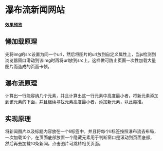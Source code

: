 # 瀑布流新闻网站
#### [效果预览](https://dade-jj.github.io/waterfall-sinanews/index.html)
## 懒加载原理
先将img的src设置为同一个url，然后将图片的url放到自定义属性上，当js检测到浏览器窗口滑动到该img时再将url放到src上。这样做可防止页面一次性加载大量图片而造成的页面卡顿。
## 瀑布流原理
计算出一行能容纳几个元素，并且计算出这一行元素中高度最小者，将新元素添加到该元素的下面，并且继续寻找元素高度最小者，添加新元素，以此类推。
## 实现原理
将新闻图片以及标题内容放在一个li标签中，并且将每个li标签按照瀑布流去布局，一次加载10个，在页面底部放置一个隐藏元素用于判断窗口是滚动到页面底部，然后再去加载10条新闻。点击图片可跳转相关页面。
